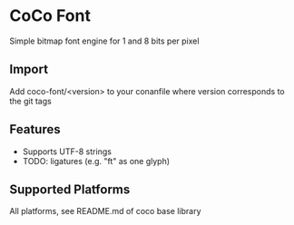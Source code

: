 # CoCo Font

Simple bitmap font engine for 1 and 8 bits per pixel

## Import
Add coco-font/\<version> to your conanfile where version corresponds to the git tags

## Features
* Supports UTF-8 strings
* TODO: ligatures (e.g. "ft" as one glyph)

## Supported Platforms
All platforms, see README.md of coco base library

